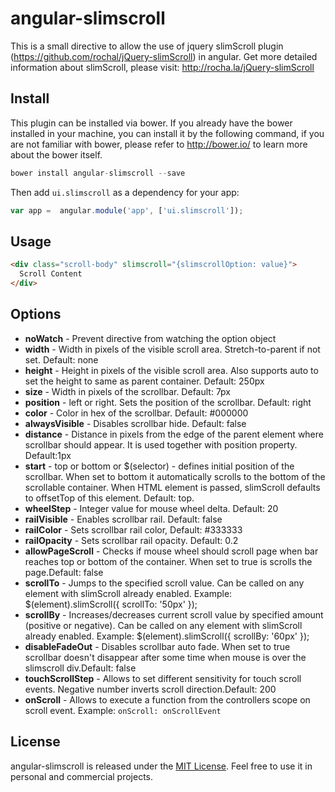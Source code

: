angular-slimscroll
==================
This is a small directive to allow the use of jquery slimScroll plugin (https://github.com/rochal/jQuery-slimScroll) in angular.
Get more detailed information about slimScroll, please visit: http://rocha.la/jQuery-slimScroll

Install
------------
This plugin can be installed via bower. If you already have the bower installed in your machine, you can install it by the following command, if you are not familiar with bower, please refer to http://bower.io/ to learn more about the bower itself.

```javascript
bower install angular-slimscroll --save
```

Then add `ui.slimscroll` as a dependency for your app:
```javascript
var app =  angular.module('app', ['ui.slimscroll']);
```

Usage
------------

```html
<div class="scroll-body" slimscroll="{slimscrollOption: value}">
  Scroll Content
</div>
```

Options
-------
* **noWatch** - Prevent directive from watching the option object
* **width** - Width in pixels of the visible scroll area. Stretch-to-parent if not set. Default: none
* **height** - Height in pixels of the visible scroll area. Also supports auto to set the height to same as parent container. Default: 250px
* **size** - Width in pixels of the scrollbar. Default: 7px
* **position** - left or right. Sets the position of the scrollbar. Default: right
* **color** - Color in hex of the scrollbar. Default: #000000
* **alwaysVisible** - Disables scrollbar hide. Default: false
* **distance** - Distance in pixels from the edge of the parent element where scrollbar should appear. It is used together with position property. Default:1px
* **start** - top or bottom or $(selector) - defines initial position of the scrollbar. When set to bottom it automatically scrolls to the bottom of the scrollable container. When HTML element is passed, slimScroll defaults to offsetTop of this element. Default: top.
* **wheelStep** - Integer value for mouse wheel delta. Default: 20
* **railVisible** - Enables scrollbar rail. Default: false
* **railColor** - Sets scrollbar rail color, Default: #333333
* **railOpacity** - Sets scrollbar rail opacity. Default: 0.2
* **allowPageScroll** - Checks if mouse wheel should scroll page when bar reaches top or bottom of the container. When set to true is scrolls the page.Default: false
* **scrollTo** - Jumps to the specified scroll value. Can be called on any element with slimScroll already enabled. Example: $(element).slimScroll({ scrollTo: '50px' });
* **scrollBy** - Increases/decreases current scroll value by specified amount (positive or negative). Can be called on any element with slimScroll already enabled. Example: $(element).slimScroll({ scrollBy: '60px' });
* **disableFadeOut** - Disables scrollbar auto fade. When set to true scrollbar doesn't disappear after some time when mouse is over the slimscroll div.Default: false
* **touchScrollStep** - Allows to set different sensitivity for touch scroll events. Negative number inverts scroll direction.Default: 200
* **onScroll** - Allows to execute a function from the controllers scope on scroll event. Example: `onScroll: onScrollEvent`

License
-------
angular-slimscroll is released under the [MIT License](http://en.wikipedia.org/wiki/MIT_License). Feel free to use it in personal and commercial projects.
